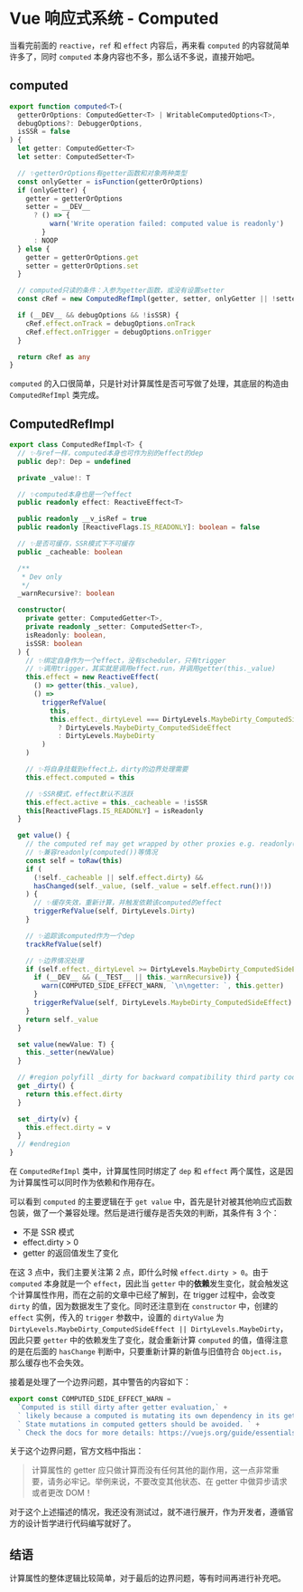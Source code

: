 # Vue 响应式系统 - Computed

当看完前面的 `reactive`，`ref` 和 `effect` 内容后，再来看 `computed` 的内容就简单许多了，同时 `computed` 本身内容也不多，那么话不多说，直接开始吧。

## computed

```ts
export function computed<T>(
  getterOrOptions: ComputedGetter<T> | WritableComputedOptions<T>,
  debugOptions?: DebuggerOptions,
  isSSR = false
) {
  let getter: ComputedGetter<T>
  let setter: ComputedSetter<T>

  // ✨getterOrOptions有getter函数和对象两种类型
  const onlyGetter = isFunction(getterOrOptions)
  if (onlyGetter) {
    getter = getterOrOptions
    setter = __DEV__
      ? () => {
          warn('Write operation failed: computed value is readonly')
        }
      : NOOP
  } else {
    getter = getterOrOptions.get
    setter = getterOrOptions.set
  }

  // computed只读的条件：入参为getter函数，或没有设置setter
  const cRef = new ComputedRefImpl(getter, setter, onlyGetter || !setter, isSSR)

  if (__DEV__ && debugOptions && !isSSR) {
    cRef.effect.onTrack = debugOptions.onTrack
    cRef.effect.onTrigger = debugOptions.onTrigger
  }

  return cRef as any
}
```

`computed` 的入口很简单，只是针对计算属性是否可写做了处理，其底层的构造由 `ComputedRefImpl` 类完成。

## ComputedRefImpl

```ts
export class ComputedRefImpl<T> {
  // ✨与ref一样，computed本身也可作为别的effect的dep
  public dep?: Dep = undefined

  private _value!: T

  // ✨computed本身也是一个effect
  public readonly effect: ReactiveEffect<T>

  public readonly __v_isRef = true
  public readonly [ReactiveFlags.IS_READONLY]: boolean = false

  // ✨是否可缓存，SSR模式下不可缓存
  public _cacheable: boolean

  /**
   * Dev only
   */
  _warnRecursive?: boolean

  constructor(
    private getter: ComputedGetter<T>,
    private readonly _setter: ComputedSetter<T>,
    isReadonly: boolean,
    isSSR: boolean
  ) {
    // ✨绑定自身作为一个effect，没有scheduler，只有trigger
    // ✨调用trigger，其实就是调用effect.run，并调用getter(this._value)
    this.effect = new ReactiveEffect(
      () => getter(this._value),
      () =>
        triggerRefValue(
          this,
          this.effect._dirtyLevel === DirtyLevels.MaybeDirty_ComputedSideEffect
            ? DirtyLevels.MaybeDirty_ComputedSideEffect
            : DirtyLevels.MaybeDirty
        )
    )

    // ✨将自身挂载到effect上，dirty的边界处理需要
    this.effect.computed = this

    // ✨SSR模式，effect默认不活跃
    this.effect.active = this._cacheable = !isSSR
    this[ReactiveFlags.IS_READONLY] = isReadonly
  }

  get value() {
    // the computed ref may get wrapped by other proxies e.g. readonly() #3376
    // ✨兼容readonly(computed())等情况
    const self = toRaw(this)
    if (
      (!self._cacheable || self.effect.dirty) &&
      hasChanged(self._value, (self._value = self.effect.run()!))
    ) {
      // ✨缓存失效，重新计算，并触发依赖该computed的effect
      triggerRefValue(self, DirtyLevels.Dirty)
    }

    // ✨追踪该computed作为一个dep
    trackRefValue(self)

    // ✨边界情况处理
    if (self.effect._dirtyLevel >= DirtyLevels.MaybeDirty_ComputedSideEffect) {
      if (__DEV__ && (__TEST__ || this._warnRecursive)) {
        warn(COMPUTED_SIDE_EFFECT_WARN, `\n\ngetter: `, this.getter)
      }
      triggerRefValue(self, DirtyLevels.MaybeDirty_ComputedSideEffect)
    }
    return self._value
  }

  set value(newValue: T) {
    this._setter(newValue)
  }

  // #region polyfill _dirty for backward compatibility third party code for Vue <= 3.3.x
  get _dirty() {
    return this.effect.dirty
  }

  set _dirty(v) {
    this.effect.dirty = v
  }
  // #endregion
}
```

在 `ComputedRefImpl` 类中，计算属性同时绑定了 `dep` 和 `effect` 两个属性，这是因为计算属性可以同时作为依赖和作用存在。

可以看到 `computed` 的主要逻辑在于 `get value` 中，首先是针对被其他响应式函数包装，做了一个兼容处理。然后是进行缓存是否失效的判断，其条件有 3 个：

- 不是 SSR 模式
- effect.dirty > 0
- getter 的返回值发生了变化

在这 3 点中，我们主要关注第 2 点，即什么时候 `effect.dirty > 0`。由于 `computed` 本身就是一个 `effect`，因此当 `getter` 中的**依赖**发生变化，就会触发这个计算属性作用，而在之前的文章中已经了解到，在 trigger 过程中，会改变 `dirty` 的值，因为数据发生了变化。同时还注意到在 `constructor` 中，创建的 `effect` 实例，传入的 `trigger` 参数中，设置的 `dirtyValue` 为 `DirtyLevels.MaybeDirty_ComputedSideEffect || DirtyLevels.MaybeDirty`，因此只要 `getter` 中的依赖发生了变化，就会重新计算 `computed` 的值，值得注意的是在后面的 `hasChange` 判断中，只要重新计算的新值与旧值符合 `Object.is`，那么缓存也不会失效。

接着是处理了一个边界问题，其中警告的内容如下：

```ts
export const COMPUTED_SIDE_EFFECT_WARN =
  `Computed is still dirty after getter evaluation,` +
  ` likely because a computed is mutating its own dependency in its getter.` +
  ` State mutations in computed getters should be avoided. ` +
  ` Check the docs for more details: https://vuejs.org/guide/essentials/computed.html#getters-should-be-side-effect-free`
```

关于这个边界问题，官方文档中指出：

> 计算属性的 getter 应只做计算而没有任何其他的副作用，这一点非常重要，请务必牢记。举例来说，不要改变其他状态、在 getter 中做异步请求或者更改 DOM！

对于这个上述描述的情况，我还没有测试过，就不进行展开，作为开发者，遵循官方的设计哲学进行代码编写就好了。

## 结语

计算属性的整体逻辑比较简单，对于最后的边界问题，等有时间再进行补充吧。
